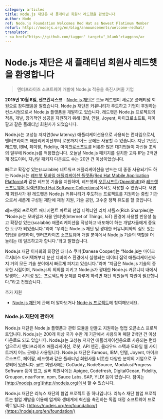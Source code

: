 ```yaml
---
category: articles
title: Node.js 재단은 새 플래티넘 회원사 레드햇을 환영합니다
author: Node
ref: Node.js Foundation Welcomes Red Hat as Newest Platinum Member
refurl: https://nodejs.org/en/blog/announcements/welcome-redhat/
translator:
- <a href="https://github.com/taggon" target="_blank">taggon</a>
---
```


<!--
# Node.js Foundation Welcomes Red Hat as Newest Platinum Member
-->

# Node.js 재단은 새 플래티넘 회원사 레드햇을 환영합니다

<!--
> Company Looks to Accelerate Node.js Adoption for Enterprise Software Development
-->
> 엔터프라이즈 소프트웨어 개발에 ​Node.js 적용을 ​촉진시켜줄 기업

<!--
**SAN FRANCISCO, Oct. 6, 2015** – The [Node.js Foundation](https://nodejs.org/en/foundation/), a community-led and industry-backed consortium to advance the development of the Node.js platform, today announced Red Hat, Inc. has joined the Foundation as a Platinum member. Red Hat joins platinum members, including Famous, IBM, Intel, Joyent, Microsoft and PayPal, to provide support in the adoption, development and long-term success of the Node.js project.
-->
**2015년 10월 6일, 샌프란시스코** - [Node.js 재단](https://nodejs.org/en/foundation/)은 오늘 레드햇이 새로운 플래티넘 회원으로 참여했음을 알렸습니다. Node.js 재단은 커뮤니티가 주도하고 기업이 후원하는 컨소시엄으로서 Node.js 플랫폼을 개발하고 있습니다.
레드햇은 Node.js 프로젝트의 적용, 개발, 장기적인 성공을 지원하기 위해 IBM, 인텔, Joyent, 마이크로소프트, 페이팔과 같은 플래티넘 회원사가 되었습니다.

<!--
Node.js is the runtime of choice for high-performance, low latency applications, powering everything from enterprise applications to robots. Over the last two years, more large enterprises, including Red Hat, IBM, PayPal, Fidelity, and Microsoft, have adopted Node.js as part of their enterprise fabric. Today there are 2 million unique IP addresses installing Node.js packages and more than 2 billion package downloads in the last month.
-->
Node.js는 고성능 저지연(low latency) 애플리케이션용으로 사용되는 런타임으로서, 엔터프라이즈 애플리케이션부터 로봇까지 어느 곳에든 사용할 수 있습니다. 지난 2년간, 레드햇, IBM, 페이팔, Fidelity, 마이크로소프트를 비롯한 많은 대기업들이 자신들 조직의 일부에 Node.js를 적용했습니다. 오늘날 Node.js 패키지를 설치한 고유 IP는 2백만 개 정도이며, 지난달 패키지 다운로드 수는 20만 건 이상이었습니다.

<!--
Often used for building fast, scalable network applications, Node.js supports Red Hat technologies such as [Red Hat Mobile Application Platform](https://www.redhat.com/en/technologies/mobile/application-platform), and is available in [OpenShift by Red Hat](https://www.openshift.com/) and [Red Hat Software Collections](http://developerblog.redhat.com/tag/software-collections/). As a new member, Red Hat is providing financial support, technical contributions, and high-level policy guidance for the newly formed Foundation that operates as a neutral organization to support the project governed by the Node.js community.
-->
빠르고 확장성 있는(scalable) 네트워크 애플리케이션을 만드는 데 종종 사용되기도 하는 Node.js는 [레드햇 모바일 애플리케이션 플랫폼(Red Hat Mobile Application Platform)](https://www.redhat.com/en/technologies/mobile/application-platform)과 같은 레드햇 기술을 지원하며, 레드햇의 [오픈시프트(OpenShift)](https://www.openshift.com/)와 [레드햇 소프트웨어 컬렉션(Red Hat Software Collections)](http://developerblog.redhat.com/tag/software-collections/)에서도 사용할 수 있습니다. 새롭게 회원사가 된 레드햇은 Node.js 커뮤니티가 주도하는 프로젝트를 지원하는 중립 기관으로서 새롭게 구성된 재단에 재정 지원, 기술 공헌, 고수준 정책 유도를 할 것입니다.

<!--
“Node.js has become an important tool for developers who need to build and deploy a new generation of highly responsive, scalable applications for mobile and Internet of Things (IoT),” said Rich Sharples, senior director, Product Management at Red Hat. “We welcome deeper collaboration with the Node.js Foundation and broader community, and look forward to helping increase the role that the technology plays in enterprise software development.”
-->
레드햇의 프로덕트 매니지먼트 파트의 선임 디렉터인 리치 샤플즈(Rich Sharples)는 “Node.js는 모바일과 사물 인터넷(Internet of Things, IoT) 환경에 사용할 반응성 높고 확장성 있는(scalable) 애플리케이션을 작성하고 배포해야 하는 개발자들에게 중요한 도구가 되었습니다.”라며 “우리는 Node.js 재단 및 광대한 커뮤니티와의 심도 있는 협업을 환영하며, 엔터프라이즈 소프트웨어 개발 분야에서 Node.js 기술의 역할을 더 늘리는 데 일조하고자 합니다.”라고 말했습니다.

<!--
“Node.js is exploding in popularity in almost every aspect of technology from microservices architecture to data-intensive applications that run across distributed devices,” said Danese Cooper, Chairperson of the Node.js Foundation Board. “It is a pivotal moment for the technology, and the support of Foundation members is imperative to ensure that Node.js stays relevant and addresses topical projects and problems that are happening within the wider Node.js community.”
-->
Node.js 재단 이사회의 의장인 대니스 쿠퍼(Danese Cooper)는 “Node.js는 마이크로서비스 아키텍처부터 분산 디바이스 환경에서 실행되는 데이터 집약 애플리케이션까지 거의 모든 기술 분야에서 빠르게 퍼지고 있습니다.”라며 “지금은 Node.js 기술의 중요한 시점이며, Node.js의 의의를 지키고 Node.js가 광대한 Node.js 커뮤니티 내에서 발생하는 시의성 있는 프로젝트와 문제를 다루게 하려면 재단 회원들의 지원이 필요합니다.”라고 전했습니다.

<!--
Additional Resources
* Learn more about the [Node.js Foundation](https://nodejs.org/en/foundation/) and get involved with [the project](https://nodejs.org/en/get-involved/).
-->
추가 자원
* [Node.js 재단](https://nodejs.org/en/foundation/)에 관해 더 알아보거나 [Node.js 프로젝트](https://nodejs.org/en/get-involved/)에 참여해보세요.

<!--
### About Node.js Foundation
-->

### Node.js 재단에 관하여

<!--
Node.js Foundation is a collaborative open source project dedicated to building and supporting the Node.js platform and other related modules. Node.js is used by tens of thousands of organizations in more than 200 countries and amasses more than 2 million downloads per month. It is the runtime of choice for high-performance, low latency applications, powering everything from enterprise applications, robots, API engines, cloud stacks and mobile websites. The Foundation is made up of a diverse group of companies including Platinum members Famous, IBM, Intel, Joyent, Microsoft, PayPal and Red Hat. Gold members include GoDaddy, NodeSource and Modulus/Progress Software, and Silver members include Apigee, Codefresh, DigitalOcean, Fidelity, Groupon, nearForm, npm, Sauce Labs, SAP, and YLD!. Get involved here: [http://nodejs.org](http://nodejs.org).
-->
Node.js 재단은 Node.js 플랫폼과 관련 모듈을 만들고 지원하는 협업 오픈소스 프로젝트입니다. Node.js는 200개 이상 국가 수만 개 기관에서 사용되며 매달 2백만 건 이상 다운로드 되고 있습니다. Node.js는 고성능 저지연 애플리케이션용으로 사용되는 런타임으로서 엔터프라이즈 애플리케이션, 로봇, API 엔진, 클라우드 스택과 모바일 웹 사이트까지 어느 곳에나 사용됩니다. Node.js 재단은 Famous, IBM, 인텔, Joyent, 마이크로소프트, 페이팔, 레드햇과 같은 플래티넘 회원사를 비롯한 다양한 분야의 기업으로 구성되어 있습니다. 골드 회원사에는 GoDaddy, NodeSource, Modulus/Progress Software 등이 있고, 실버 회원사에는 Apigee, Codefresh, DigitalOcean, Fidelity, Groupon, nearForm, npm, Sauce Labs, SAP, YLD! 등이 있습니다. 참여는 [http://nodejs.org](http://nodejs.org)에서 할 수 있습니다.

<!--
The Node.js Foundation is a Collaborative Project at The Linux Foundation. Linux Foundation Collaborative Projects are independently funded software projects that harness the power of collaborative development to fuel innovation across industries and ecosystems. [https://nodejs.org/en/foundation/](https://nodejs.org/en/foundation/)
-->
Node.js 재단은 리눅스 재단의 협업 프로젝트 중 하나입니다. 리눅스 재단 협업 프로젝트는 협업 개발을 이용해 업계와 생태계에 혁신을 촉진하는 독립 재정 소프트웨어 프로젝트입니다. [https://nodejs.org/en/foundation/](https://nodejs.org/en/foundation/)
